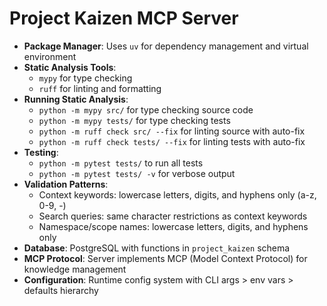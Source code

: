 # Project Kaizen MCP Server

- **Package Manager**: Uses `uv` for dependency management and virtual environment
- **Static Analysis Tools**: 
  - `mypy` for type checking
  - `ruff` for linting and formatting
- **Running Static Analysis**:
  - `python -m mypy src/` for type checking source code
  - `python -m mypy tests/` for type checking tests
  - `python -m ruff check src/ --fix` for linting source with auto-fix
  - `python -m ruff check tests/ --fix` for linting tests with auto-fix
- **Testing**: 
  - `python -m pytest tests/` to run all tests
  - `python -m pytest tests/ -v` for verbose output
- **Validation Patterns**:
  - Context keywords: lowercase letters, digits, and hyphens only (a-z, 0-9, -)
  - Search queries: same character restrictions as context keywords
  - Namespace/scope names: lowercase letters, digits, and hyphens only
- **Database**: PostgreSQL with functions in `project_kaizen` schema
- **MCP Protocol**: Server implements MCP (Model Context Protocol) for knowledge management
- **Configuration**: Runtime config system with CLI args > env vars > defaults hierarchy
